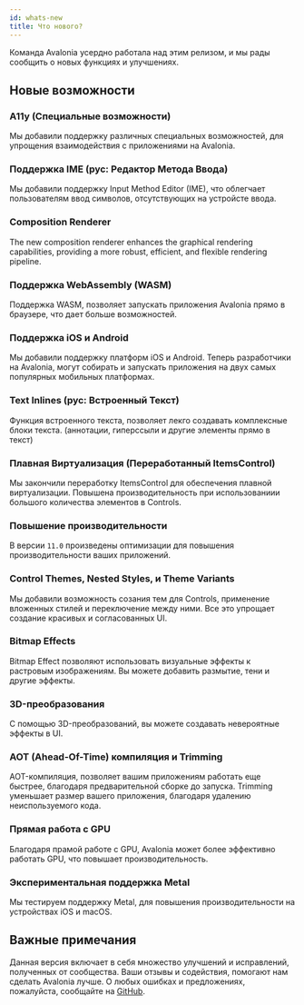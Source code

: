 ```yaml
---
id: whats-new
title: Что нового?
---
```


Команда Avalonia усердно работала над этим релизом,
и мы рады сообщить о новых функциях и улучшениях.

## Новые возможности

### A11y (Специальные возможности)
Мы добавили поддержку различных специальных возможностей, для упрощения взаимодействия с приложениями на Avalonia.

### Поддержка IME (рус: Редактор Метода Ввода)
Мы добавили поддержку Input Method Editor (IME), что облегчает пользователям ввод символов, отсутствующих на устройсте ввода.

### Composition Renderer
The new composition renderer enhances the graphical rendering capabilities, providing a more robust, 
efficient, and flexible rendering pipeline.

### Поддержка WebAssembly (WASM)
Поддержка WASM, позволяет запускать приложения Avalonia прямо в браузере, что дает больше возможностей.

### Поддержка iOS и Android
Мы добавили поддержку платформ iOS и Android.
Теперь разработчики на Avalonia, могут собирать и запускать приложения на двух самых популярных мобильных платформах.

### Text Inlines (рус: Встроенный Текст)
Функция встроенного текста, позволяет лекго создавать комплексные блоки текста. (аннотации, гиперссыли и другие элементы прямо в текст)

### Плавная Виртуализация (Переработанный ItemsControl)
Мы закончили переработку ItemsControl для обеспечения плавной виртуализации. Повышена производительность при использованиии большого количества элементов в Controls.

### Повышение производительности
В версии `11.0` произведены оптимизации для повышения производительности ваших приложений.

### Control Themes, Nested Styles, и Theme Variants
Мы добавили возможность созания тем для Controls, применение вложенных стилей и переключение между ними.
Все это упрощает создание красивых и согласованных UI. 
 
### Bitmap Effects
Bitmap Effect позволяют использовать визуальные эффекты к растровым изображениям.
Вы можете добавить размытие, тени и другие эффекты.

### 3D-преобразования
С помощью 3D-преобразований, вы можете создавать невероятные эффекты в UI.

### AOT (Ahead-Of-Time) компиляция и Trimming
AOT-компиляция, позволяет вашим приложениям работать еще быстрее, благодаря предварительной сборке до запуска. 
Trimming уменьшает размер вашего приложения, благодаря удалению неиспользуемого кода.

### Прямая работа с GPU
Благодаря прамой работе с GPU, Avalonia может более эффективно работать GPU, что повышает производительность.

### Экспериментальная поддержка Metal
Мы тестируем поддержку Metal, для повышения производительности на устройствах iOS и macOS.

## Важные примечания
Данная версия включает в себя множество улучшений и исправлений, полученных от сообщества.
Ваши отзывы и содействия, помогают нам сделать Avalonia лучше.
О любых ошибках и предложениях, пожалуйста, сообщайте на [GitHub](https://www.github.com/avaloniaui/avalonia).